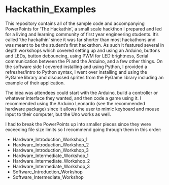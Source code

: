 # Hackathin_Examples

This repository contains all of the sample code and accompanying PowerPoints for ‘The Hackathin’, a small scale hackthon I prepared and led for a living and learning community of first year engineering students. It’s called ‘the hackathin’ since it was far shorter than most hackathons and was meant to be the student’s first hackathon. As such it featured several in depth workshops which covered setting up and using an Arduino, buttons and LEDs, button debouncing, using PWM for LED brightness, Serial communication between the Pi and the Arduino, and a few other things. On the software side I covered installing and using Python, I provided a refresher/intro to Python syntax, I went over installing and using the PyGame library and discussed sprites from the PyGame library including an example of their application.

The idea was attendees could start with the Arduino, build a controller or whatever interface they wanted, and then code a game using it. I recommended using the Arduino Leonardo (see the recommended hardware package) since it allows the user to mimic keyboard and mouse input to their computer, but the Uno works as well.

I had to break the PowerPoints up into smaller pieces since they were exceeding file size limits so I recommend going through them in this order:

* Hardware_Introduction_Workshop_1
* Hardware_Introduction_Workshop_2
* Hardware_Introduction_Workshop_3
* Hardware_Intermediate_Workshop_1
* Hardware_Intermediate_Workshop_2
* Hardware_Intermediate_Workshop_3
* Software_Introduction_Workshop
* Software_Intermediate_Workshop
